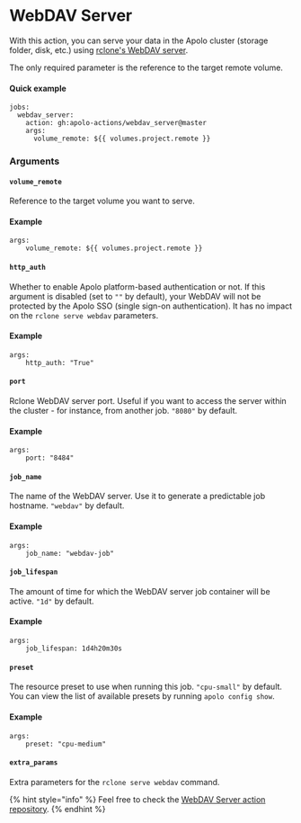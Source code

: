 # WebDAV Server

With this action, you can serve your data in the Apolo cluster (storage folder, disk, etc.) using [rclone's WebDAV server](https://rclone.org/webdav/).

The only required parameter is the reference to the target remote volume.

#### Quick example

```
jobs:
  webdav_server:
    action: gh:apolo-actions/webdav_server@master
    args:
      volume_remote: ${{ volumes.project.remote }}
```

### Arguments

#### `volume_remote`

Reference to the target volume you want to serve.

#### Example

```
args:
	volume_remote: ${{ volumes.project.remote }}
```

#### `http_auth`

Whether to enable Apolo platform-based authentication or not. If this argument is disabled (set to `""` by default), your WebDAV will not be protected by the Apolo SSO (single sign-on authentication). It has no impact on the `rclone serve webdav` parameters.

#### Example

```
args:
	http_auth: "True"
```

#### `port`

Rclone WebDAV server port. Useful if you want to access the server within the cluster - for instance, from another job. `"8080"` by default.

#### Example

```
args:
	port: "8484"
```

#### `job_name`

The name of the WebDAV server. Use it to generate a predictable job hostname. `"webdav"` by default.

#### Example

```
args:
	job_name: "webdav-job"
```

#### `job_lifespan`

The amount of time for which the WebDAV server job container will be active. `"1d"` by default.

#### Example

```
args:
	job_lifespan: 1d4h20m30s
```

#### `preset`

The resource preset to use when running this job. `"cpu-small"` by default. You can view the list of available presets by running `apolo config show`.

#### Example

```
args:
	preset: "cpu-medium"
```

#### `extra_params`

Extra parameters for the `rclone serve webdav` command.

{% hint style="info" %}
Feel free to check the [WebDAV Server action repository](https://github.com/apolo-actions/webdav_server).
{% endhint %}

